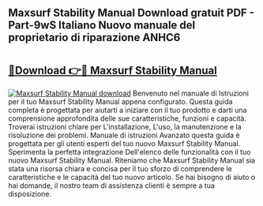 ## Maxsurf Stability Manual Download gratuit PDF - Part-9wS Italiano Nuovo manuale del proprietario di riparazione ANHC6

# <h2><a href="http://dfafz8.blite.top/?on=Maxsurf+Stability+Manual">🔗Download 👉🔴 Maxsurf Stability Manual</a></h2>

[![Maxsurf Stability Manual download](https://i.imgur.com/lujVjoI.png)](http://dfafz8.blite.top/?on=Maxsurf+Stability+Manual)
Benvenuto nel manuale di Istruzioni per il tuo Maxsurf Stability Manual appena configurato. Questa guida completa è progettata per aiutarti a iniziare con il tuo prodotto e darti una comprensione approfondita delle sue caratteristiche, funzioni e capacità. Troverai istruzioni chiare per L'installazione, L'uso, la manutenzione e la risoluzione dei problemi. Manuale di istruzioni Avanzato questa guida è progettata per gli utenti esperti del tuo nuovo Maxsurf Stability Manual. Sperimenta la perfetta integrazione Dell'elenco delle funzionalità con il tuo nuovo Maxsurf Stability Manual. Riteniamo che Maxsurf Stability Manual sia stata una risorsa chiara e concisa per il tuo sforzo di comprendere le caratteristiche e le capacità del tuo nuovo articolo. Se hai bisogno di aiuto o hai domande, il nostro team di assistenza clienti è sempre a tua disposizione.
